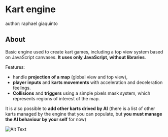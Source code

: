 # Kart engine


author: raphael giaquinto


## About ##
Basic engine used to create kart games, including a top view system based on JavaScript canvases. **It uses only JavaScript, without libraries**.

Features:
- handle **projection of a map** (global view and top view), 
- **player inputs** and **karts movements** with acceleration and deceleration feelings. 
- **Collisions** and **triggers** using a simple pixels mask system, which represents regions of interest of the map.


It is also possible to **add other karts drived by AI** (there is a list of other karts managed by the engine that you can populate, but **you must manage the AI behaviour by your self** for now)


![Alt Text](example_kart.gif)